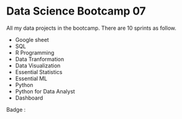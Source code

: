 # Data Science Bootcamp 07
All my data projects in the bootcamp. There are 10 sprints as follow.

- Google sheet
- SQL
- R Programming
- Data Tranformation
- Data Visualization
- Essential Statistics
- Essential ML
- Python
- Python for Data Analyst
- Dashboard

Badge : 
